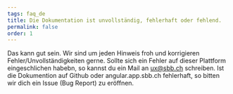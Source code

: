 ```yaml
---
tags: faq_de
title: Die Dokumentation ist unvollständig, fehlerhaft oder fehlend.
permalink: false
order: 1
---
```


Das kann gut sein. Wir sind um jeden Hinweis froh und korrigieren Fehler/Unvollständigkeiten gerne. Sollte sich ein Fehler auf dieser Plattform eingeschlichen habebn, so kannst du ein Mail an <sbb-link variant="inline" href="mailto:ux@sbb.ch">ux@sbb.ch</sbb-link> schreiben. Ist die Dokumention auf Github oder <sbb-link variant="inline" href="https://angular.app.sbb.ch" target="_blank">angular.app.sbb.ch</sbb-link> fehlerhaft, so bitten wir dich ein <sbb-link variant="inline" href="/{{page.lang}}/design-system/organisation/contributing/" target="_blank">Issue (Bug Report)</sbb-link> zu eröffnen. 

